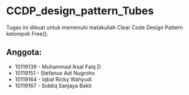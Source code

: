 # CCDP_design_pattern_Tubes

Tugas ini dibuat untuk memenuhi matakuliah Clear Code Design Pattern kelompok Free();

## Anggota:

+ 10119139 - Muhammad Iksal Faiq D
+ 10119151 - Stefanus Adi Nugroho
+ 10119164 - Iqbal Ricky Wahyudi
+ 10119167 - Siddiq Sanjaya Bakti
